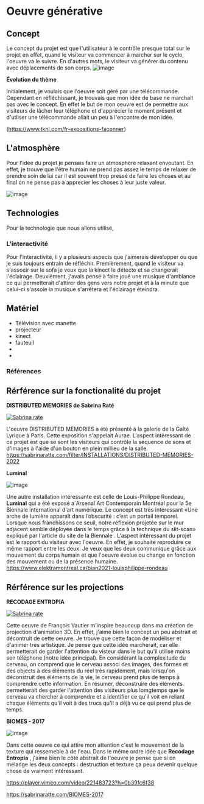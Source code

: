 # Oeuvre générative


## Concept

Le concept du projet est que l'utilisateur à le contrôle presque total sur le projet en effet, quand le visiteur va commencer à marcher sur le cyclo, l'oeuvre va le suivre. En d'autres mots, le visiteur va générer du contenu avec déplacements de son corps. 
![image](https://github.com/lauriehoude/projet_final/assets/89647723/c27de495-d9a7-45a2-9a89-b20792840421)

**Évolution du thème**

Initialement, je voulais que l'oeuvre soit géré par une télécommande. Cependant en réfléchissant, je trouvais que mon idée de base ne marchait pas avec le concept. En effet le but de mon oeuvre est de permettre aux visiteurs de lâcher leur téléphone et d'apprécier le moment présent et d'utliser une télécommande allait un peu à l'encontre de mon idée.


(https://www.tknl.com/fr-expositions-faconner)

## L'atmosphère

Pour l'idée du projet je pensais faire un atmosphère relaxant envoutant. En effet, je trouve que l'être humain ne prend pas assez le temps de relaxer de prendre soin de lui car il est souvent trop pressé de faire les choses et au final on ne pense pas à apprecier les choses à leur juste valeur.

![image](https://github.com/lauriehoude/projet_final/assets/89647723/2209f672-0371-4df7-9df1-610965d56f1c)

## Technologies

Pour la technologie que nous allons utilisé, 



### L'interactivité

Pour l'interactivité, il y a plusieurs aspects que j'aimerais développer ou que je suis toujours entrain de réfléchir. Premièrement, quand le visiteur va s'assoeir sur le sofa je veux que la kinect le détecte et sa changerait l'éclairage. Deuxièment, j'avais pensé à faire joué une musique d'ambiance ce qui permetterait d'attirer des gens vers notre projet et à la minute que celui-ci s'assoie la musique s'arrêtera et l'éclairage éteindra.

## Matériel

- Télévision avec manette 
- projecteur
- kinect
- fauteuil
- 
- 
### Références


## Rérférence sur la fonctionalité du projet


**DISTRIBUTED MEMORIES de Sabrina Raté**



[![Sabrina rate](http://img.youtube.com/vi/dj2ouSFBUD0/0.jpg)](https://www.youtube.com/watch?v=dj2ouSFBUD0) 



L'oeuvre DISTRIBUTED MEMORIES a été présenté à la galerie de la Gaîté Lyrique à Paris. Cette exposition s'appelait Aurae. L'aspect intéressant de ce projet est que se sont les visiteurs qui contrôle la séquence de sons et d'images à l'aide d'un bouton en plein millieu de la salle. https://sabrinaratte.com/filter/INSTALLATIONS/DISTRIBUTED-MEMORIES-2022

**Luminal**

![image](https://github.com/lauriehoude/projet_final/assets/89647723/f161ae54-0007-47a8-907e-2ce8337c3d9f)


Une autre installation intéressante est celle de Louis-Philippe Rondeau, **Luminal** qui a été exposé a`Arsenal Art Contemporain Montréal pour la 5e Biennale international d'art numérique. Le concept est très intéressant «Une arche de lumière apparaît dans l’obscurité : c’est un portail temporel. Lorsque nous franchissons ce seuil, notre réflexion projetée sur le mur adjacent semble déployée dans le temps grâce à la technique du slit-scan» expliqué par l'article du site de la Biennale  . L'aspect intéressant du projet est le rapport du visiteur avec l'oeuvre. En effet, je souhaite reproduire ce même rapport entre les deux. Je veux que les deux communique grâce aux  mouvement du corps humain et que l'oeuvre évolue ou change en fonction des mouvement ou de la présence humaine.
https://www.elektramontreal.ca/bian2021-louisphilippe-rondeau

## Rérférence sur les projections

**RECODAGE ENTROPIA**

[![Sabrina rate](http://img.youtube.com/vi/aYeNG56FXnw/0.jpg)](https://www.youtube.com/watch?v=aYeNG56FXnw) 


Cette oeuvre de François Vautier m'inspire beaucoup dans ma création de projection d'animation 3D. En effet, j'aime bien le concept un peu abstrait et décontruit de cette oeuvre. Je trouve que cette façon de modéliser et d'animer très artistique. Je pense que cette idée marcherait, car elle permetterait de garder l'attention du visteur dans le but qu'il utilise moins son téléphone (notre idée principal). En considérant la complexitude du cerveau, on comprend que le cerveau associ des images, des formes et des objects à des éléments du réel très rapidement, mais lorsqu'on déconstruit des éléments de la vie, le cerveau prend plus de temps à comprendre cette information. En résumer, déconstruire des éléments permetterait des garder l'attention des visiteurs plus lomgtemps que le cerveau va chercher à comprendre et a identifier ce qu'il voit en reliant chaque éléments qu'il voit à des trucs qu'il a déjà vu ce qui prend plus de temps.

**BIOMES - 2017**

![image](https://github.com/lauriehoude/projet_final/assets/89647723/6703d654-f30d-4de5-9fbb-69a017e3c8bf)

Dans cette oeuvre ce qui attire mon attention c'est le mouvement de la texture qui ressemeble à de l'eau. Dans le même ordre idée que **Recodage Entropia** , j'aime bien le côté abstrait de l'oeuvre je pense que si on mélange les deux concepts : destruction et texture ça peux devenir quelque chose de vraiment intéressant. 

https://player.vimeo.com/video/221483723?h=0b39fc6f38

https://sabrinaratte.com/BIOMES-2017

